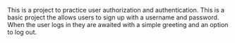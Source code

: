 This is a project to practice user authorization and authentication. This is a basic project the allows users to sign up with a username and password. When the user logs in they are awaited with a simple greeting and an option to log out.

